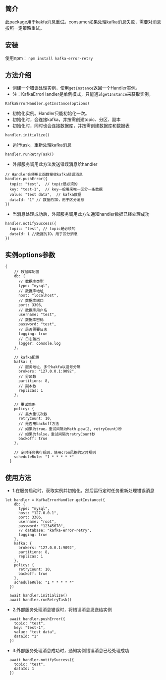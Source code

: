 ## 简介
此package用于kakfa消息重试。consumer如果处理kafka消息失败，需要对消息按照一定策略重试。

## 安装
使用npm：
`npm install kafka-error-retry`

## 方法介绍
* 创建一个错误处理实例，使用`getInstance`返回一个Handler实例。
* 注：KafkaErrorHandler是单例模式，只能通过`getInstance`来获取实例。
```
KafkaErrorHandler.getInstance(options)
```

* 初始化实例。Handler只能初始化一次。
* 初始化时，会连接kafka，并按需创建topic、分区、副本
* 初始化时，同时也会连接数据库，并按需创建数据库和数据表
```
handler.initialize()
```

* 运行task，重新处理kafka消息
```
handler.runRetryTask()
```

* 外部服务调用此方法发送错误消息给handler
```
// Handler会使用此函数接收kafka错误消息
handler.pushError({
  topic: "test",  // topic是必须的
  key: "test-1",  // key一般用来唯一区分一条数据
  value: "test data",  // kafka数据
  dataId: "1" // 数据的ID，用于区分消息
})
```

* 当消息处理成功后，外部服务调用此方法通知handler数据已经处理成功
```
handler.notifySuccess({
  topic: "test", // topic是必须的
  dataId: 1 //数据的ID，用于区分消息
})
```

## 实例options参数
```
{
    // 数据库配置
    db: {
      // 数据库类型
      type: "mysql",
      // 数据库地址
      host: "localhost",
      // 数据库端口
      port: 3306,
      // 数据库用户名
      username: "test",
      // 数据库密码
      password: "test",
      // 是否需要日志
      logging: true
      // 日志输出
      logger: console.log
    },

    // kafka配置
    kafka: {
      // 服务地址，多个kakfa以逗号分隔
      brokers: "127.0.0.1:9092",
      // 分区数
      partitions: 8,
      // 副本数
      replicas: 1
    },

    // 重试策略
    policy: {
      // 最大重试次数
      retryCount: 10,
      // 是否用backoff方法
      // 如果为true，重试间隔为Math.pow(2, retryCount)秒
      // 如果为false，重试间隔为retryCount秒
      backoff: true
    },
    
    // 定时任务执行规则，使用cron风格的定时规则
    scheduleRule: "1 * * * * *"
  }
```

## 使用方法

* 1.在服务启动时，获取实例并初始化，然后运行定时任务重新处理错误消息
```
let handler = KafkaErrorHandler.getInstance({
    db: {
      type: "mysql",
      host: "127.0.0.1",
      port: 3306,
      username: "root",
      password: "12345678",
      // database: "kafka-error-retry",
      logging: true
    },
    kafka: {
      brokers: "127.0.0.1:9092",
      partitions: 8,
      replicas: 1
    },
    policy: {
      retryCount: 10,
      backoff: true
    },
    scheduleRule: "1 * * * * *"
  })

  await handler.initialize()
  await handler.runRetryTask()
```

* 2.外部服务处理消息错误时，将错误消息发送给实例
```
  await handler.pushError({
    topic: "test",
    key: "test-1",
    value: "test data",
    dataId: "1"
  })
```

* 3.外部服务处理消息成功时，通知实例错误消息已经处理成功
```
  await handler.notifySuccess({
    topic: "test",
    dataId: 1
  })
```